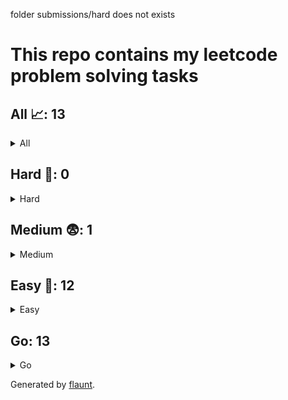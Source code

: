 folder submissions/hard does not exists
# This repo contains my leetcode problem solving tasks

## All 📈: 13

<details>
<summary>All</summary>

| #     | Problem            | Difficulty | Solvings                |
|:-----:|:------------------:|:----------:|:-----------------------:|
|1|[Binary Search](https://leetcode.com/problems/binary-search)|Easy|[Go](submissions/easy/binary-search.go)|
|2|[Climbing Stairs](https://leetcode.com/problems/climbing-stairs)|Easy|[Go](submissions/easy/climbing-stairs.go)|
|3|[Contains Duplicate](https://leetcode.com/problems/contains-duplicate)|Easy|[Go](submissions/easy/contains-duplicate.go)|
|4|[Find All Numbers Disappeared In An Array](https://leetcode.com/problems/find-all-numbers-disappeared-in-an-array)|Easy|[Go](submissions/easy/find-all-numbers-disappeared-in-an-array.go)|
|5|[Kth Largest Element In An Array](https://leetcode.com/problems/kth-largest-element-in-an-array)|Medium|[Go](submissions/medium/kth-largest-element-in-an-array.go)|
|6|[Merge Sorted Array](https://leetcode.com/problems/merge-sorted-array)|Easy|[Go](submissions/easy/merge-sorted-array.go)|
|7|[Merge Two Sorted Lists](https://leetcode.com/problems/merge-two-sorted-lists)|Easy|[Go](submissions/easy/merge-two-sorted-lists.go)|
|8|[Missing Number](https://leetcode.com/problems/missing-number)|Easy|[Go](submissions/easy/missing-number.go)|
|9|[Palindrome Linked List](https://leetcode.com/problems/palindrome-linked-list)|Easy|[Go](submissions/easy/palindrome-linked-list.go)|
|10|[Range Sum Query Immutable](https://leetcode.com/problems/range-sum-query-immutable)|Easy|[Go](submissions/easy/range-sum-query-immutable.go)|
|11|[Ransom Note](https://leetcode.com/problems/ransom-note)|Easy|[Go](submissions/easy/ransom-note.go)|
|12|[Single Number](https://leetcode.com/problems/single-number)|Easy|[Go](submissions/easy/single-number.go)|
|13|[Valid Palindrome](https://leetcode.com/problems/valid-palindrome)|Easy|[Go](submissions/easy/valid-palindrome.go)|
</details>

## Hard 🤯: 0

<details>
<summary>Hard</summary>

| #     | Problem            | Difficulty | Solvings                |
|:-----:|:------------------:|:----------:|:-----------------------:|

</details>

## Medium 😨: 1

<details>
<summary>Medium</summary>

| #     | Problem            | Difficulty | Solvings                |
|:-----:|:------------------:|:----------:|:-----------------------:|
|1|[Kth Largest Element In An Array](https://leetcode.com/problems/kth-largest-element-in-an-array)|Medium|[Go](submissions/medium/kth-largest-element-in-an-array.go)|
</details>

## Easy 🥱: 12

<details>
<summary>Easy</summary>

| #     | Problem            | Difficulty | Solvings                |
|:-----:|:------------------:|:----------:|:-----------------------:|
|1|[Binary Search](https://leetcode.com/problems/binary-search)|Easy|[Go](submissions/easy/binary-search.go)|
|2|[Climbing Stairs](https://leetcode.com/problems/climbing-stairs)|Easy|[Go](submissions/easy/climbing-stairs.go)|
|3|[Contains Duplicate](https://leetcode.com/problems/contains-duplicate)|Easy|[Go](submissions/easy/contains-duplicate.go)|
|4|[Find All Numbers Disappeared In An Array](https://leetcode.com/problems/find-all-numbers-disappeared-in-an-array)|Easy|[Go](submissions/easy/find-all-numbers-disappeared-in-an-array.go)|
|5|[Merge Sorted Array](https://leetcode.com/problems/merge-sorted-array)|Easy|[Go](submissions/easy/merge-sorted-array.go)|
|6|[Merge Two Sorted Lists](https://leetcode.com/problems/merge-two-sorted-lists)|Easy|[Go](submissions/easy/merge-two-sorted-lists.go)|
|7|[Missing Number](https://leetcode.com/problems/missing-number)|Easy|[Go](submissions/easy/missing-number.go)|
|8|[Palindrome Linked List](https://leetcode.com/problems/palindrome-linked-list)|Easy|[Go](submissions/easy/palindrome-linked-list.go)|
|9|[Range Sum Query Immutable](https://leetcode.com/problems/range-sum-query-immutable)|Easy|[Go](submissions/easy/range-sum-query-immutable.go)|
|10|[Ransom Note](https://leetcode.com/problems/ransom-note)|Easy|[Go](submissions/easy/ransom-note.go)|
|11|[Single Number](https://leetcode.com/problems/single-number)|Easy|[Go](submissions/easy/single-number.go)|
|12|[Valid Palindrome](https://leetcode.com/problems/valid-palindrome)|Easy|[Go](submissions/easy/valid-palindrome.go)|
</details>


## Go: 13
<details>
<summary>Go</summary>

| #     | Problem            | Difficulty | Solvings                |
|:-----:|:------------------:|:----------:|:-----------------------:|
|1|[Binary Search](https://leetcode.com/problems/binary-search)|Easy|[Go](submissions/easy/binary-search.go)|
|2|[Climbing Stairs](https://leetcode.com/problems/climbing-stairs)|Easy|[Go](submissions/easy/climbing-stairs.go)|
|3|[Contains Duplicate](https://leetcode.com/problems/contains-duplicate)|Easy|[Go](submissions/easy/contains-duplicate.go)|
|4|[Find All Numbers Disappeared In An Array](https://leetcode.com/problems/find-all-numbers-disappeared-in-an-array)|Easy|[Go](submissions/easy/find-all-numbers-disappeared-in-an-array.go)|
|5|[Kth Largest Element In An Array](https://leetcode.com/problems/kth-largest-element-in-an-array)|Medium|[Go](submissions/medium/kth-largest-element-in-an-array.go)|
|6|[Merge Sorted Array](https://leetcode.com/problems/merge-sorted-array)|Easy|[Go](submissions/easy/merge-sorted-array.go)|
|7|[Merge Two Sorted Lists](https://leetcode.com/problems/merge-two-sorted-lists)|Easy|[Go](submissions/easy/merge-two-sorted-lists.go)|
|8|[Missing Number](https://leetcode.com/problems/missing-number)|Easy|[Go](submissions/easy/missing-number.go)|
|9|[Palindrome Linked List](https://leetcode.com/problems/palindrome-linked-list)|Easy|[Go](submissions/easy/palindrome-linked-list.go)|
|10|[Range Sum Query Immutable](https://leetcode.com/problems/range-sum-query-immutable)|Easy|[Go](submissions/easy/range-sum-query-immutable.go)|
|11|[Ransom Note](https://leetcode.com/problems/ransom-note)|Easy|[Go](submissions/easy/ransom-note.go)|
|12|[Single Number](https://leetcode.com/problems/single-number)|Easy|[Go](submissions/easy/single-number.go)|
|13|[Valid Palindrome](https://leetcode.com/problems/valid-palindrome)|Easy|[Go](submissions/easy/valid-palindrome.go)|
</details>

Generated by [flaunt](https://github.com/vadimalekseev/flaunt).
